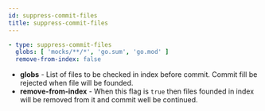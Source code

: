```yaml
---
id: suppress-commit-files
title: suppress-commit-files
---
```


<!-- TODO: Add correct description -->

``` yaml
- type: suppress-commit-files
  globs: [ 'mocks/**/*', 'go.sum', 'go.mod' ]
  remove-from-index: false
```

- **globs** - List of files to be checked in index before commit. Commit fill be rejected when file will be founded.
- **remove-from-index** - When this flag is `true` then files founded in index will be removed from it and commit well be continued.
